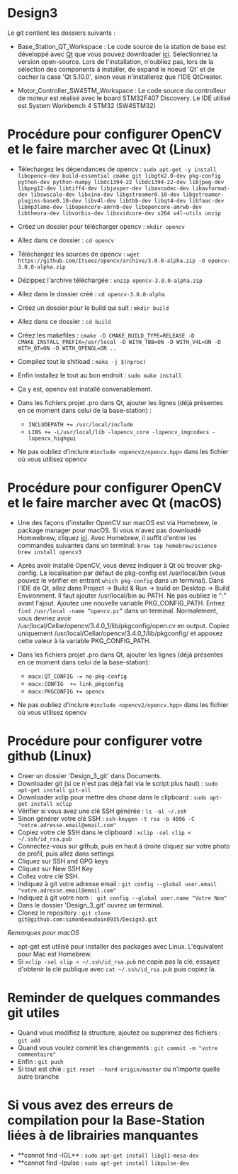 # Design3

Le git contient les dossiers suivants :

* Base\_Station\_QT\_Workspace :
    Le code source de la station de base est développé avec [Qt](https://www.qt.io/) que vous pouvez downloader [ici](https://www.qt.io/download). Selectionnez la version open-source. Lors de l'installation, n'oubliez pas, lors de la sélection des components à installer, de expand le noeud 'Qt' et de cocher la case 'Qt 5.10.0', sinon vous n'installerez que l'IDE QtCreator. 

* Motor\_Controller\_SW4STM\_Workspace :
    Le code source du controlleur de moteur est réalisé avec le board STM32F407 Discovery. Le IDE utilisé est System Workbench 4 STM32 (SW4STM32) 

# Procédure pour configurer OpenCV et le faire marcher avec Qt (Linux)

* Télechargez les dépendances de opencv : `sudo apt-get -y install libopencv-dev build-essential cmake git libgtk2.0-dev pkg-config python-dev python-numpy libdc1394-22 libdc1394-22-dev libjpeg-dev libpng12-dev libtiff4-dev libjasper-dev libavcodec-dev libavformat-dev libswscale-dev libxine-dev libgstreamer0.10-dev libgstreamer-plugins-base0.10-dev libv4l-dev libtbb-dev libqt4-dev libfaac-dev libmp3lame-dev libopencore-amrnb-dev libopencore-amrwb-dev libtheora-dev libvorbis-dev libxvidcore-dev x264 v4l-utils unzip`
* Créez un dossier pour télécharger opencv : `mkdir opencv`
* Allez dans ce dossier : `cd opencv`
* Téléchargez les sources de opencv : `wget https://github.com/Itseez/opencv/archive/3.0.0-alpha.zip -O opencv-3.0.0-alpha.zip`
* Dézippez l'archive téléchargée : `unzip opencv-3.0.0-alpha.zip`
* Allez dans le dossier créé : `cd opencv-3.0.0-alpha`
* Créez un dossier pour le build qui suit : `mkdir build`
* Allez dans ce dossier : `cd build`
* Créez les makefiles : `cmake -D CMAKE_BUILD_TYPE=RELEASE -D CMAKE_INSTALL_PREFIX=/usr/local -D WITH_TBB=ON -D WITH_V4L=ON -D WITH_QT=ON -D WITH_OPENGL=ON ..`
* Compilez tout le shitload : `make -j $(nproc)`
* Enfin installez le tout au bon endroit : `sudo make install`
* Ça y est, opencv est installé convenablement. 

* Dans les fichiers projet .pro dans Qt, ajouter les lignes (déjà présentes en ce moment dans celui de la base-station) : 
    * `INCLUDEPATH += /usr/local/include` 
    * `LIBS += -L/usr/local/lib -lopencv_core -lopencv_imgcodecs -lopencv_highgui`

* Ne pas oubliez d'inclure `#include <opencv2/opencv.hpp>` dans les fichier où vous utilisez opencv

# Procédure pour configurer OpenCV et le faire marcher avec Qt (macOS)

* Une des façons d'installer OpenCV sur macOS est via Homebrew, le package manager pour macOS. Si vous n'avez pas downloadé Homwebrew, cliquez [ici](https://brew.sh/index_fr.html). Avec Homebrew, il suffit d'entrer les commandes suivantes dans un terminal: `brew tap homebrew/science brew install opencv3`
* Après avoir installé OpenCV, vous devez indiquer à Qt où trouver pkg-config. La localisation par défaut de pkg-config est /usr/local/bin (vous pouvez le vérifier en entrant `which pkg-config` dans un terminal). Dans l'IDE de Qt, allez dans Project -> Build & Run -> build on Desktop -> Build Environment. Il faut ajouter /usr/local/bin au PATH. Ne pas oubliez le ":" avant l'ajout. Ajoutez une nouvelle variable PKG_CONFIG_PATH. Entrez `find /usr/local -name “opencv.pc”` dans un terminal. Normalement, vous devriez avoir /usr/local/Cellar/opencv/3.4.0_1/lib/pkgconfig/open.cv en output. Copiez uniquement /usr/local/Cellar/opencv/3.4.0_1/lib/pkgconfig/ et apposez cette valeur à la variable PKG_CONFIG_PATH. 

* Dans les fichiers projet .pro dans Qt, ajouter les lignes (déjà présentes en ce moment dans celui de la base-station):
    * `macx:QT_CONFIG -= no-pkg-config` 
    * `macx:CONFIG  += link_pkgconfig`
    * `macx:PKGCONFIG += opencv`
    
* Ne pas oubliez d'inclure `#include <opencv2/opencv.hpp>` dans les fichier où vous utilisez opencv


# Procédure pour configurer votre github (Linux)
* Creer un dossier 'Design_3_git' dans Documents.
* Downloader git (si ce n'est pas déjà fait via le script plus haut) : `sudo apt-get install git-all`
* Downloader xclip pour mettre des chose dans le clipboard : `sudo apt-get install xclip`
* Vérifier si vous avez une clé SSH générée : `ls -al ~/.ssh` 
* Sinon générer votre clé SSH : `ssh-keygen -t rsa -b 4096 -C "votre.adresse.email@email.com"`
* Copiez votre clé SSH dans le clipboard : `xclip -sel clip < ~/.ssh/id_rsa.pub`
* Connectez-vous sur github, puis en haut à droite cliquez sur votre photo de profil, puis allez dans settings
* Cliquez sur SSH and GPG keys
* Cliquez sur New SSH Key
* Collez votre clé SSH.
* Indiquez à git votre adresse email : `git config --global user.email "votre.adresse.email@email.com"`
* Indiquez à git votre nom : ` git config --global user.name "Votre Nom"`
* Dans le dossier 'Design_3_git' ouvrez un terminal.
* Clonez le repository : `git clone git@github.com:simonbeaudoin0935/Design3.git`

*Remarques pour macOS*
* apt-get est utilisé pour installer des packages avec Linux. L'équivalent pour Mac est Homebrew.
* Si `xclip -sel clip < ~/.ssh/id_rsa.pub` ne copie pas la clé, essayez d'obtenir la clé publique avec `cat ~/.ssh/id_rsa.pub` puis copiez là.

# Reminder de quelques commandes git utiles 
* Quand vous modifiez la structure, ajoutez ou supprimez des fichiers : `git add .`
* Quand vous voulez commit les changements : `git commit -m "votre commentaire"`
* Enfin : `git push`
* Si tout est chié : `git reset --hard origin/master` ou n'importe quelle autre branche




# Si vous avez des erreurs de compilation pour la Base-Station liées à de librairies manquantes 
* \*\*cannot find -lGL\*\* : `sudo apt-get install libgl1-mesa-dev`
* \*\*cannot find -lpulse : `sudo apt-get install libpulse-dev`





